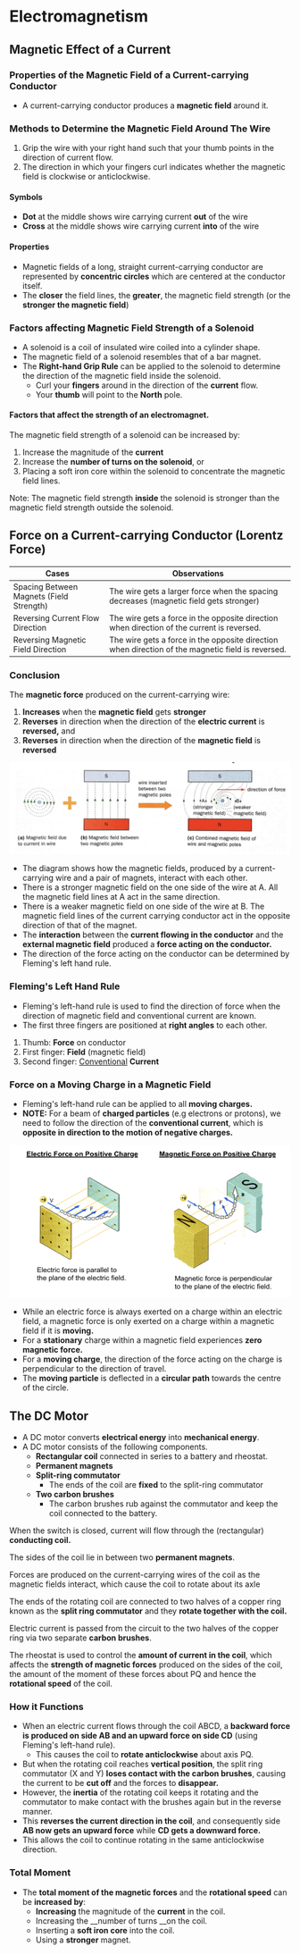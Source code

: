 # Electromagnetism

## Magnetic Effect of a Current

### Properties of the Magnetic Field of a Current-carrying Conductor

- A current-carrying conductor produces a __magnetic field__ around it.

### Methods to Determine the Magnetic Field Around The Wire

1. Grip the wire with your right hand such that your thumb points in the direction of current flow.
2. The direction in which your fingers curl indicates whether the magnetic field is clockwise or anticlockwise.

#### Symbols

- __Dot__ at the middle shows wire carrying current __out__ of the wire
- __Cross__ at the middle shows wire carrying current __into__ of the wire

#### Properties

- Magnetic fields of a long, straight current-carrying conductor are represented by __concentric circles__ which are centered at the conductor itself.
- The __closer__ the field lines, the __greater__, the magnetic field strength (or the __stronger the magnetic field__)

### Factors affecting Magnetic Field Strength of a Solenoid

- A solenoid is a coil of insulated wire coiled into a cylinder shape.
- The magnetic field of a solenoid resembles that of a bar magnet.
- The __Right-hand Grip Rule__ can be applied to the solenoid to determine the direction of the magnetic field inside the solenoid.
    * Curl your __fingers__ around in the direction of the __current__ flow.
    * Your __thumb__ will point to the __North__ pole.

#### Factors that affect the strength of an electromagnet.

The magnetic field strength of a solenoid can be increased by:
1. Increase the magnitude of the __current__
2. Increase the __number of turns on the solenoid__, or
3. Placing a soft iron core within the solenoid to concentrate the magnetic field lines.

Note: The magnetic field strength __inside__ the solenoid is stronger than the magnetic field strength outside the solenoid.

## Force on a Current-carrying Conductor (Lorentz Force)

| Cases                                    | Observations                                                                                         |
|------------------------------------------|---------------------------------------------------------------------------------------------------------------|
| Spacing Between Magnets (Field Strength) | The wire gets a larger force when the spacing decreases (magnetic field gets stronger)               |
| Reversing Current Flow Direction         | The wire gets a force in the opposite direction when direction of the current is reversed.        |
| Reversing Magnetic Field Direction       | The wire gets a force in the opposite direction when direction of the magnetic field is reversed. |

### Conclusion

The __magnetic force__ produced on the current-carrying wire:
1. __Increases__ when the __magnetic field__ gets __stronger__
2. __Reverses__ in direction when the direction of the __electric current__ is __reversed,__ and
3. __Reverses__ in direction when the direction of the __magnetic field__ is __reversed__

![Figure 1](./18_Electromagnetism/figure1.png)

- The diagram shows how the magnetic fields, produced by a current-carrying wire and a pair of magnets, interact with each other.
- There is a stronger magnetic field on the one side of the wire at A. All the magnetic field lines at A act in the same direction.
- There is a weaker magnetic field on one side of the wire at B. The magnetic field lines of the current carrying conductor act in the opposite direction of that of the magnet.
- The __interaction__ between the __current flowing in the conductor__ and the __external magnetic field__ produced a __force acting on the conductor.__
- The direction of the force acting on the conductor can be determined by Fleming's left hand rule.

### Fleming's Left Hand Rule

- Fleming's left-hand rule is used to find the direction of force when the direction of magnetic field and conventional current are known.
- The first three fingers are positioned at __right angles__ to each other.

1. Thumb: __Force__ on conductor
2. First finger: __Field__ (magnetic field)
3. Second finger: <ins>Conventional</ins> __Current__

### Force on a Moving Charge in a Magnetic Field

- Fleming's left-hand rule can be applied to all __moving charges.__
- __NOTE:__ For a beam of __charged particles__ (e.g electrons or protons), we need to follow the direction of the __conventional current__, which is __opposite in direction to the motion of negative charges.__

![Figure 2](./18_Electromagnetism/figure2.png)

- While an electric force is always exerted on a charge within an electric field, a magnetic force is only exerted on a charge within a magnetic field if it is __moving.__
- For a __stationary__ charge within a magnetic field experiences __zero magnetic force.__
- For a __moving charge__, the direction of the force acting on the charge is perpendicular to the direction of travel.
- The __moving particle__ is deflected in a __circular path__ towards the centre of the circle.

## The DC Motor

- A DC motor converts __electrical energy__ into __mechanical energy__.
- A DC motor consists of the following components.
    * __Rectangular coil__ connected in series to a battery and rheostat.
    * __Permanent magnets__
    * __Split-ring commutator__
        + The ends of the coil are __fixed__ to the split-ring commutator 
    * __Two carbon brushes__
        + The carbon brushes rub against the commutator and keep the coil connected to the battery.

When the switch is closed, current will flow through the (rectangular) __conducting coil.__

The sides of the coil lie in between two __permanent magnets__.

Forces are produced on the current-carrying wires of the coil as the magnetic fields interact, which cause the coil to rotate about its axle 

The ends of the rotating coil are connected to two halves of a copper ring known as the __split ring commutator__ and they __rotate together with the coil.__

Electric current is passed from the circuit to the two halves of the copper ring via two separate __carbon brushes__.

The rheostat is used to control the __amount of current in the coil__, which affects the __strength of magnetic forces__ produced on the sides of the coil, the amount of the moment of these forces about PQ and hence the __rotational speed__ of the coil.

### How it Functions

- When an electric current flows through the coil ABCD, a __backward force is produced on side AB and an upward force on side CD__ (using Fleming's left-hand rule).
    * This causes the coil to __rotate anticlockwise__ about axis PQ.
- But when the rotating coil reaches __vertical position__, the split ring commutator (X and Y) __loses contact with the carbon brushes__, causing the current to be __cut off__ and the forces to __disappear.__
- However, the __inertia__ of the rotating coil keeps it rotating and the commutator to make contact with the brushes again but in the reverse manner.
- This __reverses the current direction in the coil__, and consequently side __AB now gets an upward force__ while __CD gets a downward force.__
- This allows the coil to continue rotating in the same anticlockwise direction.

### Total Moment

- The __total moment of the magnetic forces__ and the __rotational speed__ can be __increased by__:
    * __Increasing__ the magnitude of the __current__ in the coil.
    * Increasing the __number of turns __on the coil.
    * Inserting a __soft iron core__ into the coil.
    * Using a __stronger__ magnet.

